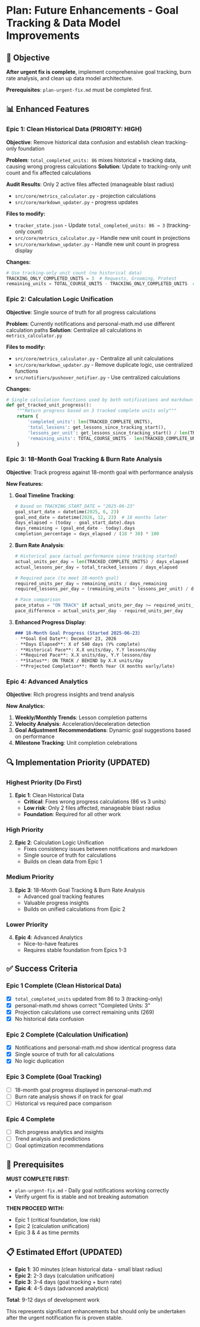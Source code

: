 # Plan: Future Enhancements - Goal Tracking & Data Model Improvements

## 🎯 Objective
**After urgent fix is complete**, implement comprehensive goal tracking, burn rate analysis, and clean up data model architecture.

**Prerequisites**: `plan-urgent-fix.md` must be completed first.

## 📊 Enhanced Features

### Epic 1: Clean Historical Data (PRIORITY: HIGH)
**Objective**: Remove historical data confusion and establish clean tracking-only foundation

**Problem**: `total_completed_units: 86` mixes historical + tracking data, causing wrong progress calculations
**Solution**: Update to tracking-only unit count and fix affected calculations

**Audit Results**: Only 2 active files affected (manageable blast radius)
- `src/core/metrics_calculator.py` - projection calculations  
- `src/core/markdown_updater.py` - progress updates

**Files to modify:**
- `tracker_state.json` - Update `total_completed_units: 86 → 3` (tracking-only count)  
- `src/core/metrics_calculator.py` - Handle new unit count in projections
- `src/core/markdown_updater.py` - Handle new unit count in progress display

**Changes:**
```python
# Use tracking-only unit count (no historical data)
TRACKING_ONLY_COMPLETED_UNITS = 3  # Requests, Grooming, Protest
remaining_units = TOTAL_COURSE_UNITS - TRACKING_ONLY_COMPLETED_UNITS  # 272 - 3 = 269
```

### Epic 2: Calculation Logic Unification  
**Objective**: Single source of truth for all progress calculations

**Problem**: Currently notifications and personal-math.md use different calculation paths
**Solution**: Centralize all calculations in `metrics_calculator.py`

**Files to modify:**
- `src/core/metrics_calculator.py` - Centralize all unit calculations
- `src/core/markdown_updater.py` - Remove duplicate logic, use centralized functions
- `src/notifiers/pushover_notifier.py` - Use centralized calculations

**Changes:**
```python
# Single calculation functions used by both notifications and markdown
def get_tracked_unit_progress():
    """Return progress based on 3 tracked complete units only"""
    return {
        'completed_units': len(TRACKED_COMPLETE_UNITS),
        'total_lessons': get_lessons_since_tracking_start(),
        'lessons_per_unit': get_lessons_since_tracking_start() / len(TRACKED_COMPLETE_UNITS),
        'remaining_units': TOTAL_COURSE_UNITS - len(TRACKED_COMPLETE_UNITS)
    }
```

### Epic 3: 18-Month Goal Tracking & Burn Rate Analysis
**Objective**: Track progress against 18-month goal with performance analysis

**New Features:**

1. **Goal Timeline Tracking**:
   ```python
   # Based on TRACKING_START_DATE = "2025-06-23"
   goal_start_date = datetime(2025, 6, 23)
   goal_end_date = datetime(2026, 12, 23)  # 18 months later
   days_elapsed = (today - goal_start_date).days
   days_remaining = (goal_end_date - today).days
   completion_percentage = days_elapsed / (18 * 30) * 100
   ```

2. **Burn Rate Analysis**:
   ```python
   # Historical pace (actual performance since tracking started)
   actual_units_per_day = len(TRACKED_COMPLETE_UNITS) / days_elapsed
   actual_lessons_per_day = total_tracked_lessons / days_elapsed
   
   # Required pace (to meet 18-month goal)
   required_units_per_day = remaining_units / days_remaining
   required_lessons_per_day = (remaining_units * lessons_per_unit) / days_remaining
   
   # Pace comparison
   pace_status = "ON TRACK" if actual_units_per_day >= required_units_per_day else "BEHIND"
   pace_difference = actual_units_per_day - required_units_per_day
   ```

3. **Enhanced Progress Display**:
   ```markdown
   ### 18-Month Goal Progress (Started 2025-06-23)
   - **Goal End Date**: December 23, 2026
   - **Days Elapsed**: X of 540 days (Y% complete)
   - **Historical Pace**: X.X units/day, Y.Y lessons/day  
   - **Required Pace**: X.X units/day, Y.Y lessons/day
   - **Status**: ON TRACK / BEHIND by X.X units/day
   - **Projected Completion**: Month Year (X months early/late)
   ```

### Epic 4: Advanced Analytics
**Objective**: Rich progress insights and trend analysis

**New Analytics:**
1. **Weekly/Monthly Trends**: Lesson completion patterns
2. **Velocity Analysis**: Acceleration/deceleration detection  
3. **Goal Adjustment Recommendations**: Dynamic goal suggestions based on performance
4. **Milestone Tracking**: Unit completion celebrations

## 🔍 Implementation Priority (UPDATED)

### Highest Priority (Do First)  
1. **Epic 1**: Clean Historical Data
   - **Critical**: Fixes wrong progress calculations (86 vs 3 units)
   - **Low risk**: Only 2 files affected, manageable blast radius
   - **Foundation**: Required for all other work

### High Priority  
2. **Epic 2**: Calculation Logic Unification
   - Fixes consistency issues between notifications and markdown  
   - Single source of truth for calculations
   - Builds on clean data from Epic 1

### Medium Priority
3. **Epic 3**: 18-Month Goal Tracking & Burn Rate Analysis
   - Advanced goal tracking features
   - Valuable progress insights
   - Builds on unified calculations from Epic 2

### Lower Priority
4. **Epic 4**: Advanced Analytics
   - Nice-to-have features
   - Requires stable foundation from Epics 1-3

## ✅ Success Criteria

### Epic 1 Complete (Clean Historical Data)
- [x] `total_completed_units` updated from 86 to 3 (tracking-only)
- [x] personal-math.md shows correct "Completed Units: 3" 
- [x] Projection calculations use correct remaining units (269)
- [x] No historical data confusion

### Epic 2 Complete (Calculation Unification)
- [x] Notifications and personal-math.md show identical progress data
- [x] Single source of truth for all calculations
- [x] No logic duplication

### Epic 3 Complete (Goal Tracking)
- [ ] 18-month goal progress displayed in personal-math.md
- [ ] Burn rate analysis shows if on track for goal
- [ ] Historical vs required pace comparison

### Epic 4 Complete
- [ ] Rich progress analytics and insights
- [ ] Trend analysis and predictions
- [ ] Goal optimization recommendations

## 🚨 Prerequisites

**MUST COMPLETE FIRST:**
- `plan-urgent-fix.md` - Daily goal notifications working correctly
- Verify urgent fix is stable and not breaking automation

**THEN PROCEED WITH:**
- Epic 1 (critical foundation, low risk)
- Epic 2 (calculation unification)  
- Epic 3 & 4 as time permits

## 📋 Estimated Effort (UPDATED)

- **Epic 1**: 30 minutes (clean historical data - small blast radius)
- **Epic 2**: 2-3 days (calculation unification)
- **Epic 3**: 3-4 days (goal tracking + burn rate)  
- **Epic 4**: 4-5 days (advanced analytics)

**Total**: 9-12 days of development work

This represents significant enhancements but should only be undertaken after the urgent notification fix is proven stable.